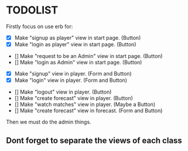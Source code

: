 # TODOLIST

Firstly focus on use erb for:

- [x] Make "signup as player" view in start page. (Button)
- [x] Make "login as player" view in start page. (Button)
- [] Make "request to be an Admin" view in start page. (Button)
- [] Make "login as Admin" view in start page. (Button)
- [x] Make "signup" view in player. (Form and Button)
- [x] Make "login" view in player. (Form and Button)
- [] Make "logout" view in player. (Button)
- [] Make "create forecast" view in player. (Button)
- [] Make "watch matches" view in player. (Maybe a Button)
- [] Make "create forecast" view in forecast. (Form and Button)

Then we must do the admin things.

## Dont forget to separate the views of each class
